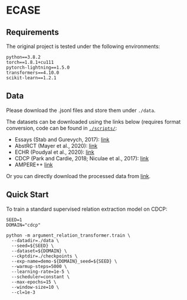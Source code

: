 # ECASE

## Requirements

The original project is tested under the following environments:

```
python==3.8.2
torch==1.8.1+cu111
pytorch-lightning==1.5.0
transformers==4.10.0
scikit-learn==1.2.1
```

## Data

Please download the .jsonl files and store them under `./data`.

The datasets can be downloaded using the links below (requires format conversion, code can be found in [`./scripts/`](https://github.com/bloomberg/argument-relation-transformer-acl2022):

- Essays (Stab and Gurevych, 2017): [link](https://tudatalib.ulb.tu-darmstadt.de/handle/tudatalib/2422)
- AbstRCT (Mayer et al., 2020): [link](https://gitlab.com/tomaye/abstrct/)
- ECHR (Poudyal et al., 2020): [link](http://www.di.uevora.pt/~pq/echr/)
- CDCP (Park and Cardie, 2018; Niculae et al., 2017): [link](https://facultystaff.richmond.edu/~jpark/data/cdcp_acl17.zip)
- AMPERE++ [link](https://zenodo.org/record/6362430#.YjJJUprMIba)

Or you can directly download the processed data from [link](https://drive.google.com/file/d/1FKyZtl1TFfwwZ0n_RaBTs7LSvxqvOZmk/view?usp=sharing).

## Quick Start
To train a standard supervised relation extraction model on CDCP:

```shell script
SEED=1
DOMAIN="cdcp"

python -m argument_relation_transformer.train \
  --datadir=./data \
  --seed=${SEED} \
  --dataset=${DOMAIN} \
  --ckptdir=./checkpoints \
  --exp-name=demo-${DOMAIN}_seed=${SEED} \
  --warmup-steps=5000 \
  --learning-rate=1e-5 \
  --scheduler=constant \
  --max-epochs=15 \
  --window-size=10 \
  --cl=1e-3
```


